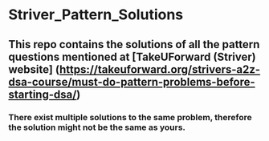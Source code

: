 # Striver_Pattern_Solutions
## This repo contains the solutions of all the pattern questions mentioned at [TakeUForward (Striver) website] (https://takeuforward.org/strivers-a2z-dsa-course/must-do-pattern-problems-before-starting-dsa/)
### There exist multiple solutions to the same problem, therefore the solution might not be the same as yours.
